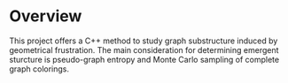 # Overview

This project offers a C++ method to study graph substructure induced by geometrical frustration. The main consideration for determining emergent sturcture is pseudo-graph entropy and Monte Carlo sampling of complete graph colorings.

<!--## Installation

Requirements for running FrustratedGraphs are found in required_packages.txt

After cloning the repo, run:

```
cd frustrated-graphs
Make ...
```

## Quick Intro and Simple Example

...

## Citing FrustratedGraphs
If FrustratedGraphs helps your research. Here is the BibTeX entry:
```bibtex
@misc{wahorvat2023frustratedgraphs,
	title        = {FrustratedGraphs},
	author       = {Horvat, Will},
	year         = 2023,
	howpublished = {\url{https://github.com/wahorvat/frustrated-graphs}}
}
```-->
